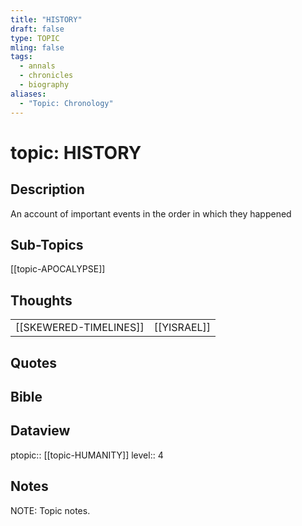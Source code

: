```yaml
---
title: "HISTORY"
draft: false
type: TOPIC
mling: false
tags:
  - annals
  - chronicles
  - biography
aliases:
  - "Topic: Chronology"
---
```

# topic: HISTORY
## Description
An account of important events in the order in which they happened

## Sub-Topics
[[topic-APOCALYPSE]]

## Thoughts
|     |     |
| --- | --- |
| [[SKEWERED-TIMELINES]] | [[YISRAEL]] |

## Quotes

## Bible

## Dataview
ptopic:: [[topic-HUMANITY]]
level:: 4

## Notes
NOTE: Topic notes.